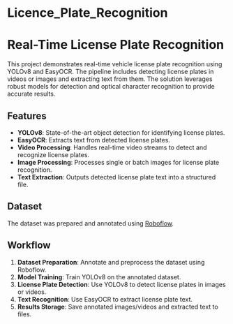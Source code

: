 # Licence_Plate_Recognition
# Real-Time License Plate Recognition

This project demonstrates real-time vehicle license plate recognition using YOLOv8 and EasyOCR. 
The pipeline includes detecting license plates in videos or images and extracting text from them. 
The solution leverages robust models for detection and optical character recognition to provide accurate results.

## Features
- **YOLOv8**: State-of-the-art object detection for identifying license plates.
- **EasyOCR**: Extracts text from detected license plates.
- **Video Processing**: Handles real-time video streams to detect and recognize license plates.
- **Image Processing**: Processes single or batch images for license plate recognition.
- **Text Extraction**: Outputs detected license plate text into a structured file.

## Dataset
The dataset was prepared and annotated using [Roboflow](https://roboflow.com).

## Workflow
1. **Dataset Preparation**: Annotate and preprocess the dataset using Roboflow.
2. **Model Training**: Train YOLOv8 on the annotated dataset.
3. **License Plate Detection**: Use YOLOv8 to detect license plates in images or videos.
4. **Text Recognition**: Use EasyOCR to extract license plate text.
5. **Results Storage**: Save annotated images/videos and extracted text to files.
